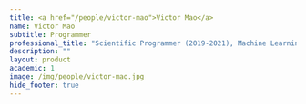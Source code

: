 ```yaml
---
title: <a href="/people/victor-mao">Victor Mao</a>
name: Victor Mao
subtitle: Programmer
professional_title: "Scientific Programmer (2019-2021), Machine Learning Software Engineer, Google"  # Joined professional titles
description: ""
layout: product
academic: 1
image: /img/people/victor-mao.jpg
hide_footer: true
---
```

